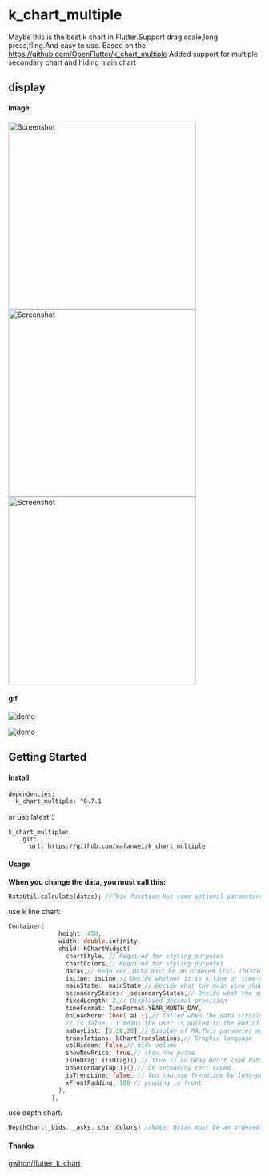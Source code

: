 # k_chart_multiple
Maybe this is the best k chart in Flutter.Support drag,scale,long press,fling.And easy to use.
Based on the https://github.com/OpenFlutter/k_chart_multiple
Added support for multiple secondary chart and hiding main chart

## display

#### image

<img src="https://github.com/mafanwei/k_chart_multiple/blob/master/example/images/Screenshot1.jpg" width="375" alt="Screenshot"/>

<img src="https://github.com/mafanwei/k_chart_multiple/blob/master/example/images/Screenshot2.jpg" width="375" alt="Screenshot"/>

<img src="https://github.com/mafanwei/k_chart_multiple/blob/master/example/images/Screenshot3.jpeg" width="375" alt="Screenshot"/>

#### gif

![demo](https://github.com/mafanwei/k_chart_multiple/blob/master/example/images/demo.gif)

![demo](https://github.com/mafanwei/k_chart_multiple/blob/master/example/images/demo2.gif)

## Getting Started
#### Install
```
dependencies:
  k_chart_multiple: ^0.7.1
```
or use latest：
```
k_chart_multiple:
    git:
      url: https://github.com/mafanwei/k_chart_multiple
```
#### Usage

**When you change the data, you must call this:**
```dart
DataUtil.calculate(datas); //This function has some optional parameters: n is BOLL N-day closing price. k is BOLL param.
```

use k line chart:
```dart
Container(
              height: 450,
              width: double.infinity,
              child: KChartWidget(
                chartStyle, // Required for styling purposes
                chartColors,// Required for styling purposes
                datas,// Required，Data must be an ordered list，(history=>now)
                isLine: isLine,// Decide whether it is k-line or time-sharing
                mainState: _mainState,// Decide what the main view shows
                secondaryStates: _secondaryStates,// Decide what the sub views shows
                fixedLength: 2,// Displayed decimal precision
                timeFormat: TimeFormat.YEAR_MONTH_DAY,
                onLoadMore: (bool a) {},// Called when the data scrolls to the end. When a is true, it means the user is pulled to the end of the right side of the data. When a
                // is false, it means the user is pulled to the end of the left side of the data.
                maDayList: [5,10,20],// Display of MA,This parameter must be equal to DataUtil.calculate‘s maDayList
                translations: kChartTranslations,// Graphic language
                volHidden: false,// hide volume
                showNowPrice: true,// show now price
                isOnDrag: (isDrag){},// true is on Drag.Don't load data while Draging.
                onSecondaryTap:(){},// on secondary rect taped.
                isTrendLine: false, // You can use Trendline by long-pressing and moving your finger after setting true to isTrendLine property. 
                xFrontPadding: 100 // padding in front
              ),
            ),
```
use depth chart:
```dart
DepthChart(_bids, _asks, chartColors) //Note: Datas must be an ordered list，
```

#### Thanks
[gwhcn/flutter_k_chart](https://github.com/gwhcn/flutter_k_chart)
